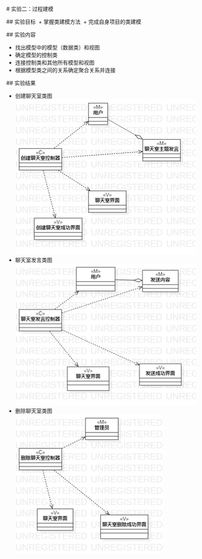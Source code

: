 # 实验二：过程建模

## 实验目标
 + 掌握类建模方法
 + 完成自身项目的类建模

## 实验内容
 + 找出模型中的模型（数据类）和视图
 + 确定模型的控制类
 + 连接控制类和其他所有模型和视图
 + 根据模型类之间的关系确定聚合关系并连接

## 实验结果
 + 创建聊天室类图
![图一](./lab4_创建聊天室.jpg)
 + 聊天室发言类图
![图二](./lab4_聊天室发言.jpg)
 + 删除聊天室类图
![图三](./lab4_删除聊天室.jpg)